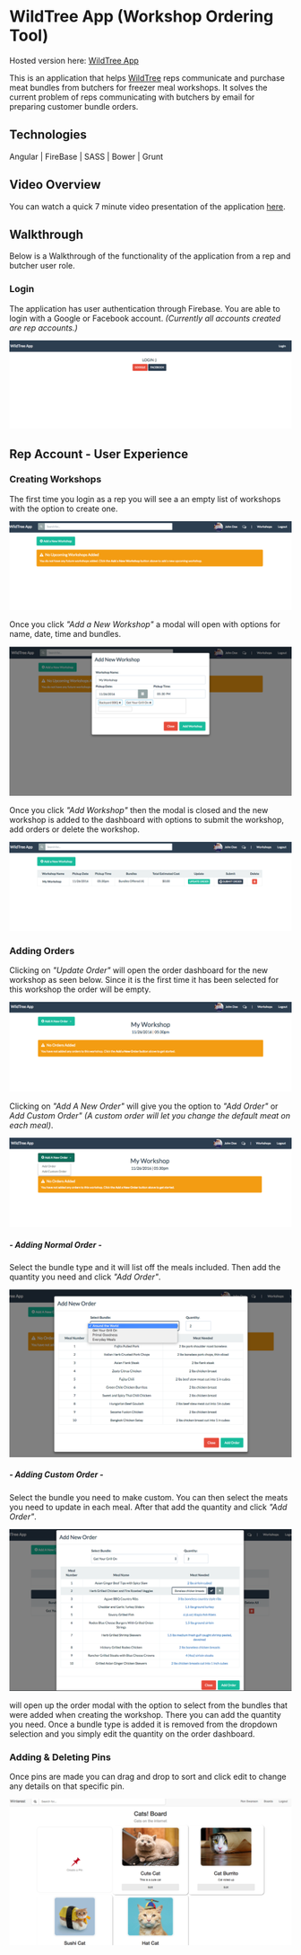 # WildTree App (Workshop Ordering Tool)

Hosted version here: [WildTree App](#)


This is an application that helps [WildTree](http://www.wildtree.com) reps communicate and purchase meat bundles from butchers for freezer meal workshops.  It solves the current problem of reps communicating with butchers by email for preparing customer bundle orders.

## Technologies

Angular | FireBase | SASS | Bower | Grunt

## Video Overview

You can watch a quick 7 minute video presentation of the application [here](#).

## Walkthrough

Below is a Walkthrough of the functionality of the application from a rep and butcher user role.

### Login

The application has user authentication through Firebase.  You are able to login with a Google or Facebook account.  _(Currently all accounts created are rep accounts.)_

![Login](lib/img/login.png)

## Rep Account - User Experience

### Creating Workshops

The first time you login as a rep you will see a an empty list of workshops with the option to create one.

![CreateBoard](lib/img/dashboard.png)

Once you click _"Add a New Workshop"_ a modal will open with options for name, date, time and bundles.

![AddWorkshop](lib/img/addWorkshop.png)

Once you click _"Add Workshop"_ then the modal is closed and the new workshop is added to the dashboard with options to submit the workshop, add orders or delete the workshop.

![dashboardWorkshop](lib/img/dashboardWorkshop.png)

### Adding Orders

Clicking on _"Update Order"_ will open the order dashboard for the new workshop as seen below.  Since it is the first time it has been selected for this workshop the order will be empty.

![orderDashboard](lib/img/orderDashboard.png)

Clicking on _"Add A New Order"_ will give you the option to _"Add Order"_ or  _Add Custom Order"_ _(A custom order will let you change the default meat on each meal)_.

![addOrder](lib/img/addOrder.png)

#####  - Adding Normal Order -

Select the bundle type and it will list off the meals included.  Then add the quantity you need and click _"Add Order"_.

![NormalOrderModal](lib/img/normalOrderModal.png)

##### - Adding Custom Order -

Select the bundle you need to make custom.  You can then select the meats you need to update in each meal.  After that add the quantity and click _"Add Order"_.

![customOrderModal](lib/img/customOrderModal.png)

will open up the order modal with the option to select from the bundles that were added when creating the workshop.  There you can add the quantity you need. Once a bundle type is added it is removed from the dropdown selection and you simply edit the quantity on the order dashboard.

### Adding & Deleting Pins

Once pins are made you can drag and drop to sort and click edit to change any details on that specific pin.

![Pins](https://github.com/daynewright/Winterest/blob/gh-pages/lib/img/pins.png)
